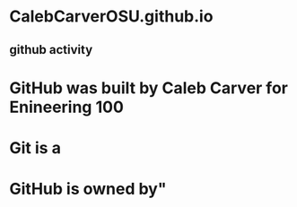# CalebCarverOSU.github.io
## github activity
# GitHub was built by Caleb Carver for Enineering 100 
# Git is a 
# GitHub is owned by"
